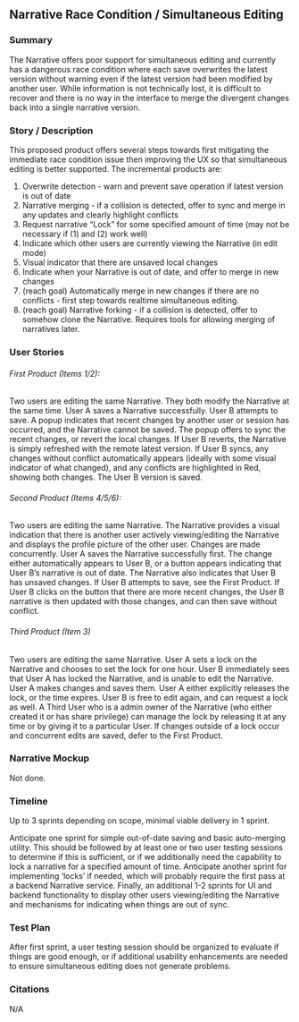 ## Narrative Race Condition / Simultaneous Editing

### Summary
The Narrative offers poor support for simultaneous editing and currently has a dangerous race condition where each save overwrites the latest version without warning even if the latest version had been modified by another user.  While information is not technically lost, it is difficult to recover and there is no way in the interface to merge the divergent changes back into a single narrative version.

### Story / Description
This proposed product offers several steps towards first mitigating the immediate race condition issue then improving the UX so that simultaneous editing is better supported.  The incremental products are:
1.  Overwrite detection - warn and prevent save operation if latest version is out of date
2.  Narrative merging - if a collision is detected, offer to sync and merge in any updates and clearly highlight conflicts
3.  Request narrative “Lock” for some specified amount of time (may not be necessary if (1) and (2) work well)
4.  Indicate which other users are currently viewing the Narrative (in edit mode)
5.  Visual indicator that there are unsaved local changes
6.  Indicate when your Narrative is out of date, and offer to merge in new changes
7.  (reach goal) Automatically merge in new changes if there are no conflicts - first step towards realtime simultaneous editing.
8.  (reach goal) Narrative forking - if a collision is detected, offer to somehow clone the Narrative.  Requires tools for allowing merging of narratives later.

### User Stories
###### First Product (Items 1/2):
Two users are editing the same Narrative.  They both modify the Narrative at the same time.  User A saves a Narrative successfully.  User B attempts to save.  A popup indicates that recent changes by another user or session has occurred, and the Narrative cannot be saved.  The popup offers to sync the recent changes, or revert the local changes.  If User B reverts, the Narrative is simply refreshed with the remote latest version.  If User B syncs, any changes without conflict automatically appears (ideally with some visual indicator of what changed), and any conflicts are highlighted in Red, showing both changes.  The User B version is saved.

###### Second Product (Items 4/5/6):
Two users are editing the same Narrative.  The Narrative provides a visual indication that there is another user actively viewing/editing the Narrative and displays the profile picture of the other user.  Changes are made concurrently.  User A saves the Narrative successfully first.  The change either automatically appears to User B, or a button appears indicating that User B’s narrative is out of date.  The Narrative also indicates that User B has unsaved changes.  If User B attempts to save, see the First Product.  If User B clicks on the button that there are more recent changes, the User B narrative is then updated with those changes, and can then save without conflict.

###### Third Product (Item 3)
Two users are editing the same Narrative.  User A sets a lock on the Narrative and chooses to set the lock for one hour.  User B immediately sees that User A has locked the Narrative, and is unable to edit the Narrative.  User A makes changes and saves them.  User A either explicitly releases the lock, or the time expires.  User B is free to edit again, and can request a lock as well.  A Third User who is a admin owner of the Narrative (who either created it or has share privilege) can manage the lock by releasing it at any time or by giving it to a particular User.  If changes outside of a lock occur and concurrent edits are saved, defer to the First Product.

### Narrative Mockup
Not done.

### Timeline
Up to 3 sprints depending on scope, minimal viable delivery in 1 sprint.

Anticipate one sprint for simple out-of-date saving and basic auto-merging utility.  This should be followed by at least one or two user testing sessions to determine if this is sufficient, or if we additionally need the capability to lock a narrative for a specified amount of time.  Anticipate another sprint for implementing ‘locks’ if needed, which will probably require the first pass at a backend Narrative service.  Finally, an additional 1-2 sprints for UI and backend functionality to display other users viewing/editing the Narrative and mechanisms for indicating when things are out of sync.

### Test Plan
After first sprint, a user testing session should be organized to evaluate if things are good enough, or if additional usability enhancements are needed to ensure simultaneous editing does not generate problems.

### Citations
N/A
